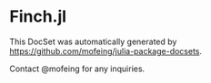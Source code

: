 # Finch.jl

This DocSet was automatically generated by https://github.com/mofeing/julia-package-docsets.

Contact @mofeing for any inquiries.
